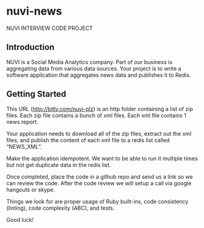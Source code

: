 # nuvi-news
NUVI INTERVIEW CODE PROJECT

## Introduction

NUVI is a Social Media Analytics company. Part of our business is aggregating data from various data sources. Your project is to write a software application that aggregates news data and publishes it to Redis.



## Getting Started

This URL (http://bitly.com/nuvi-plz) is an http folder containing a list of zip files. Each zip file contains a bunch of xml files. Each xml file contains 1 news report.


Your application needs to download all of the zip files, extract out the xml files, and publish the content of each xml file to a redis list called “NEWS_XML”.


Make the application idempotent. We want to be able to run it multiple times but not get duplicate data in the redis list.


Once completed, place the code in a github repo and send us a link so we can review the code. After the code review we will setup a call via google hangouts or skype.


Things we look for are proper usage of Ruby built-ins, code consistency (linting), code complexity (ABC), and tests.

Good luck!

